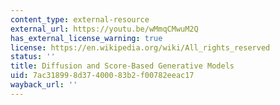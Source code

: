 ```yaml
---
content_type: external-resource
external_url: https://youtu.be/wMmqCMwuM2Q
has_external_license_warning: true
license: https://en.wikipedia.org/wiki/All_rights_reserved
status: ''
title: Diffusion and Score-Based Generative Models
uid: 7ac31899-8d37-4000-83b2-f00782eeac17
wayback_url: ''
---
```

